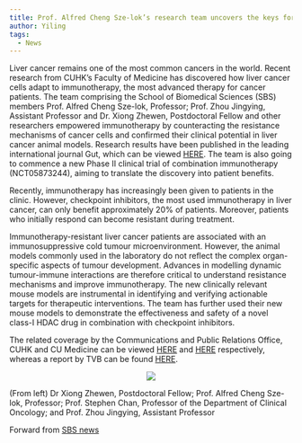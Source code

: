 ```yaml
---
title: Prof. Alfred Cheng Sze-lok’s research team uncovers the keys for liver cancer adaptation to immunotherapy, pioneering new combination therapy in a Phase II clinical trial
author: Yiling
tags: 
  - News
---
```


Liver cancer remains one of the most common cancers in the world. Recent research from CUHK’s Faculty of Medicine has discovered how liver cancer cells adapt to immunotherapy, the most advanced therapy for cancer patients. The team comprising the School of Biomedical Sciences (SBS) members Prof. Alfred Cheng Sze-lok, Professor; Prof. Zhou Jingying, Assistant Professor and Dr. Xiong Zhewen, Postdoctoral Fellow and other researchers empowered immunotherapy by counteracting the resistance mechanisms of cancer cells and confirmed their clinical potential in liver cancer animal models. Research results have been published in the leading international journal Gut, which can be viewed [HERE](https://gut.bmj.com/content/72/9/1758.long). The team is also going to commence a new Phase II clinical trial of combination immunotherapy (NCT05873244), aiming to translate the discovery into patient benefits.

Recently, immunotherapy has increasingly been given to patients in the clinic. However, checkpoint inhibitors, the most used immunotherapy in liver cancer, can only benefit approximately 20% of patients. Moreover, patients who initially respond can become resistant during treatment.

Immunotherapy-resistant liver cancer patients are associated with an immunosuppressive cold tumour microenvironment. However, the animal models commonly used in the laboratory do not reflect the complex organ-specific aspects of tumour development. Advances in modelling dynamic tumour-immune interactions are therefore critical to understand resistance mechanisms and improve immunotherapy. The new clinically relevant mouse models are instrumental in identifying and verifying actionable targets for therapeutic interventions. The team has further used their new mouse models to demonstrate the effectiveness and safety of a novel class-I HDAC drug in combination with checkpoint inhibitors.

The related coverage by the Communications and Public Relations Office, CUHK and CU Medicine can be viewed [HERE](https://www.cpr.cuhk.edu.hk/en/press/cu-medicine-uncovers-the-keys-for-liver-cancer-adaptation-to-immunotherapy-pioneering-new-combination-therapy-in-a-phase-ii-clinical-trial/) and [HERE](https://www.med.cuhk.edu.hk/press-releases/cu-medicine-uncovers-the-keys-for-liver-cancer-adaptation-to-immunotherapy-pioneering-new-combination-therapy-in-a-phase-ii-clinical-trial) respectively, whereas a report by TVB can be found [HERE](https://news.tvb.com/tc/local/64b00ae7c2ea9a2f9f9821e8/%E6%B8%AF%E6%BE%B3-%E4%B8%AD%E5%A4%A7%E7%A0%B4%E8%A7%A3%E8%82%9D%E7%99%8C%E5%85%8D%E7%96%AB%E8%80%90%E8%97%A5%E6%A9%9F%E5%88%B6%E9%85%8D%E5%90%88%E6%96%B0%E5%85%8D%E7%96%AB%E7%99%82%E6%B3%95%E8%83%BD%E6%9C%89%E6%95%88%E6%B6%88%E9%99%A4%E7%99%8C%E7%B4%B0%E8%83%9E).


<p align="center" width="50%">
    <img src="https://lh3.googleusercontent.com/pw/AIL4fc9od8t54NL05gKnY2uo4GKy0AdE0auMxlD8aqXXSp8AvYLkxbIAvbFw8wB0KoJqlY_vc5sJ_wT-UyXHmMOLZa-2cKVllTsq07o-MVH9jY6JpI8JgStNaLmVMlxoRqj9Auj4qZc9ObUus1Q3KZRu6HAb=w1762-h1192-s-no">
    <figcaption>(From left) Dr Xiong Zhewen, Postdoctoral Fellow; Prof. Alfred Cheng Sze-lok, Professor; Prof. Stephen Chan, Professor of the Department of Clinical Oncology; and Prof. Zhou Jingying, Assistant Professor</figcaption>
</p>


Forward from [SBS news](https://www2.sbs.cuhk.edu.hk/en-gb/news-and-events/news/2023-news/1477-professor-alfred-cheng-sze-lok-s-research-team-uncovers-the-keys-for-liver-cancer-adaptation-to-immunotherapy-pioneering-new-combination-therapy-in-a-phase-ii-clinical-trial)
